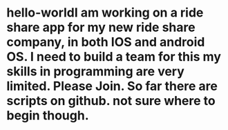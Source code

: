 # hello-worldI am working on a ride share app for my new ride share company, in both IOS and android OS.  I need to build a team for this my skills in programming are very limited. Please Join. So far there are scripts on github. not sure where to begin though.
